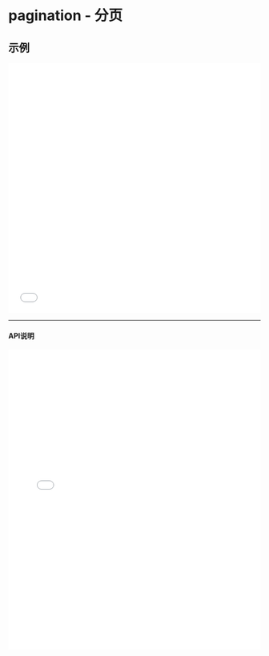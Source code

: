 # pagination - 分页

## 示例

<iframe width="100%" height="500" src="//jsrun.net/m4pKp/embedded/all/light/" allowfullscreen="allowfullscreen" frameborder="0"></iframe>

*****
#### API说明

<iframe width="100%" height="600" src="../bh_apis/1.0/module-pagination.html" frameborder="0" id="innerFrame"></iframe>